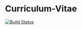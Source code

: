 # Curriculum-Vitae
[![Build Status](https://travis-ci.org/Semyonic/Curriculum-Vitae.svg?branch=master)](https://travis-ci.org/Semyonic/Curriculum-Vitae)